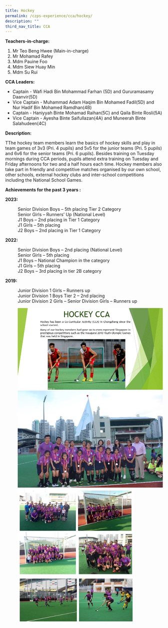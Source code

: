 ```yaml
---
title: Hockey
permalink: /czps-experience/cca/hockey/
description: ""
third_nav_title: CCA
---
```

<p><strong>Teachers-in-charge:&nbsp;</strong></p>
<ol>
<li>Mr Teo Beng Hwee (Main-in-charge)</li>
<li>Mr Mohamad Rafey</li>
<li>Mdm Pauine Foo</li>
<li>Mdm Siew Huay Min</li>
<li>Mdm Su Rui</li>
</ol>
<p><strong>CCA Leaders:</strong></p>
<ul>
<li>Captain - Wafi Hadi Bin Mohammad Farhan (5D) and Gururamasamy Daanvir(5D)</li>
<li>Vice Captain - Muhammad Adam Haqim Bin Mohamed Fadil(5D) and  Nur Hadif Bin Mohamed Ramdhan(4B)</li>

<li>Captain - Haniyyah Binte Mohamad Raihan(5C) and Qaila Binte Rosli(5A)</li>
<li>Vice Captain - Ayesha Binte Saifullazan(4A) and Muneerah Binte Salahudeen(4C)</li>
</ul>
<p><strong>Description:</strong></p>
<p>TThe hockey team members learn the basics of hockey skills and play in team games of 3v3 (Pri. 4 pupils) and 5v5 for the junior teams (Pri. 5 pupils) and 6v6 for the senior teams (Pri. 6 pupils). Besides training on Tuesday mornings during CCA periods, pupils attend extra training on Tuesday and Friday afternoons for two and a half hours each time. Hockey members also take part in friendly and competitive matches organised by our own school, other schools, external hockey clubs and inter-school competitions including the National School Games.</p>
<p><strong>Achievements for the past 3 years :</strong></p>
<p><strong>2023: </strong></p>
<p style="padding-left: 40px;">Senior Division Boys – 5th placing Tier 2 Category<br>Senior Girls – Runners’ Up (National Level)<br>J1 Boys – 2nd placing in Tier 1 Category<br>J1 Girls – 5th placing<br>J2 Boys – 2nd  placing in Tier 1 Category</p>
<p><strong>2022: </strong></p>
<p style="padding-left: 40px;">Senior Division Boys – 2nd placing (National Level)<br>Senior Girls – 5th placing <br>J1 Boys – National Champion in the category<br>J1 Girls – 5th placing<br>J2 Boys – 3rd placing in tier 2B category</p>
<p><strong>2019: </strong></p>
<p style="padding-left: 40px;">Junior Division 1 Girls – Runners up<br>Junior Division 1 Boys Tier 2 – 2nd placing <br>Junior Division 2 Girls – Senior Division Girls – Runners up</p>
<p style="padding-left: 40px;">

<img src="/images/hockey.gif">
<img src="/images/hock1.jpg">
<img style="width: 80%;" src="/images/hock2.jpg">
<img style="width: 80%;" src="/images/hock3.jpg"></p>